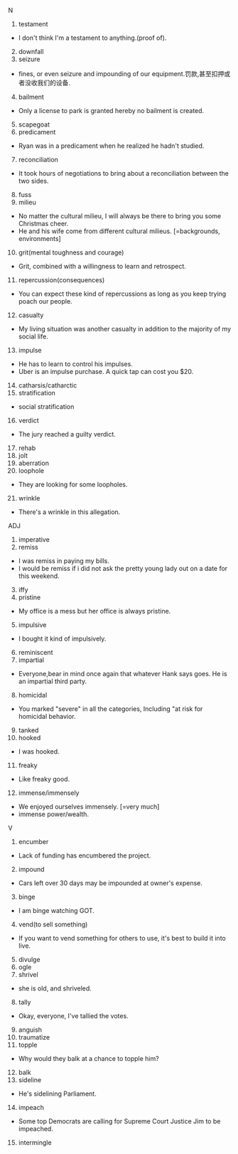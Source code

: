 N
1. testament
- I don't think I'm a testament to anything.(proof of).
2. downfall
3. seizure
- fines, or even seizure and impounding of our equipment.罚款,甚至扣押或者没收我们的设备.
4. bailment
- Only a license to park is granted hereby no bailment is created.
5. scapegoat
6. predicament
- Ryan was in a predicament when he realized he hadn't studied.
7. reconciliation
- It took hours of negotiations to bring about a reconciliation between the two sides.
8. fuss
9. milieu
- No matter the cultural milieu, I will always be there to bring you some Christmas cheer.
- He and his wife come from different cultural milieus. [=backgrounds, environments]
10. grit(mental toughness and courage)
- Grit, combined with a willingness to learn and retrospect.
11. repercussion(consequences)
- You can expect these kind of repercussions as long as you keep trying poach our people.
12. casualty
- My living situation was another casualty in addition to the majority of my social life.
13. impulse
- He has to learn to control his impulses.
- Uber is an impulse purchase. A quick tap can cost you $20.
14. catharsis/catharctic
15. stratification
- social stratification
16. verdict
- The jury reached a guilty verdict.
17. rehab
18. jolt
19. aberration
20. loophole
- They are looking for some loopholes.
21. wrinkle
- There's a wrinkle in this allegation.

ADJ
1. imperative
2. remiss
- I was remiss in paying my bills.
- I would be remiss if i did not ask the pretty young lady out on a date for this weekend.
3. iffy
4. pristine
- My office is a mess but her office is always pristine.
5. impulsive
- I bought it kind of impulsively.
6. reminiscent
7. impartial
- Everyone,bear in mind once again that whatever Hank says goes. He is an impartial third party.
8. homicidal
- You marked "severe" in all the categories, Including "at risk for homicidal behavior.
9. tanked
10. hooked
- I was hooked.
11. freaky
- Like freaky good.
12. immense/immensely
- We enjoyed ourselves immensely. [=very much]
- immense power/wealth.


V
1. encumber
- Lack of funding has encumbered the project.
2. impound
- Cars left over 30 days may be impounded at owner's expense.
3. binge
- I am binge watching GOT.
4. vend(to sell something)
- If you want to vend something for others to use, it's best to build it into live.
5. divulge
6. ogle
7. shrivel
- she is old, and shriveled.
8. tally
- Okay, everyone, I've tallied the votes.
9. anguish
10. traumatize
11. topple
- Why would they balk at a chance to topple him?
12. balk
13. sideline
- He's sidelining Parliament.
14. impeach
- Some top Democrats are calling for Supreme Court Justice Jim to be impeached.
15. intermingle